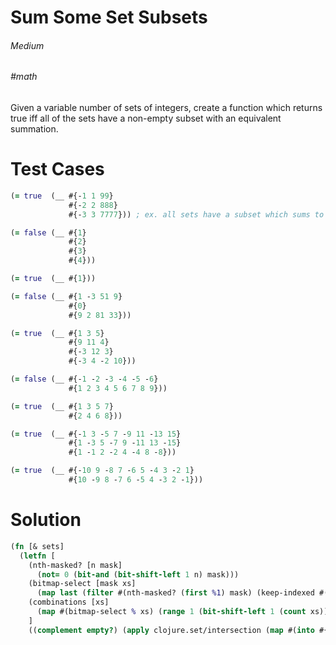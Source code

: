 # Sum Some Set Subsets

###### Medium
###### #math

Given a variable number of sets of integers, create a function which returns true iff all of the sets have a non-empty subset with an equivalent summation.

# Test Cases
```clojure
(= true  (__ #{-1 1 99} 
             #{-2 2 888}
             #{-3 3 7777})) ; ex. all sets have a subset which sums to zero
```
```clojure
(= false (__ #{1}
             #{2}
             #{3}
             #{4}))
```
```clojure
(= true  (__ #{1}))
```
```clojure
(= false (__ #{1 -3 51 9} 
             #{0} 
             #{9 2 81 33}))
```
```clojure
(= true  (__ #{1 3 5}
             #{9 11 4}
             #{-3 12 3}
             #{-3 4 -2 10}))
```
```clojure
(= false (__ #{-1 -2 -3 -4 -5 -6}
             #{1 2 3 4 5 6 7 8 9}))
```
```clojure
(= true  (__ #{1 3 5 7}
             #{2 4 6 8}))
```
```clojure
(= true  (__ #{-1 3 -5 7 -9 11 -13 15}
             #{1 -3 5 -7 9 -11 13 -15}
             #{1 -1 2 -2 4 -4 8 -8}))
```
```clojure
(= true  (__ #{-10 9 -8 7 -6 5 -4 3 -2 1}
             #{10 -9 8 -7 6 -5 4 -3 2 -1}))
```

# Solution
```clojure
(fn [& sets]
  (letfn [
    (nth-masked? [n mask]
      (not= 0 (bit-and (bit-shift-left 1 n) mask)))
    (bitmap-select [mask xs]
      (map last (filter #(nth-masked? (first %1) mask) (keep-indexed #(vector %1 %2) xs))))
    (combinations [xs]
      (map #(bitmap-select % xs) (range 1 (bit-shift-left 1 (count xs)))))
    ]
    ((complement empty?) (apply clojure.set/intersection (map #(into #{} (map (partial reduce +) (combinations %))) sets)))))
```
